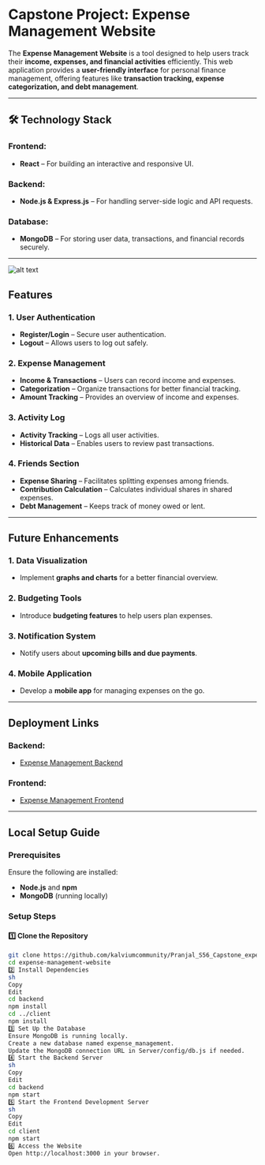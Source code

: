 # Capstone Project: Expense Management Website  

The **Expense Management Website** is a tool designed to help users track their **income, expenses, and financial activities** efficiently. This web application provides a **user-friendly interface** for personal finance management, offering features like **transaction tracking, expense categorization, and debt management**.  

---

## 🛠️ Technology Stack  

### Frontend:  
- **React** – For building an interactive and responsive UI.  

### Backend:  
- **Node.js & Express.js** – For handling server-side logic and API requests.  

### Database:  
- **MongoDB** – For storing user data, transactions, and financial records securely.  

---

![alt text](<Screenshot 2025-03-19 102449.png>)


## Features  

### 1. **User Authentication**  
- **Register/Login** – Secure user authentication.  
- **Logout** – Allows users to log out safely.  

### 2. **Expense Management**  
- **Income & Transactions** – Users can record income and expenses.  
- **Categorization** – Organize transactions for better financial tracking.  
- **Amount Tracking** – Provides an overview of income and expenses.  

### 3. **Activity Log**  
- **Activity Tracking** – Logs all user activities.  
- **Historical Data** – Enables users to review past transactions.  

### 4. **Friends Section**  
- **Expense Sharing** – Facilitates splitting expenses among friends.  
- **Contribution Calculation** – Calculates individual shares in shared expenses.  
- **Debt Management** – Keeps track of money owed or lent.  

---

## Future Enhancements  

### 1. **Data Visualization**  
- Implement **graphs and charts** for a better financial overview.  

### 2. **Budgeting Tools**  
- Introduce **budgeting features** to help users plan expenses.  

### 3. **Notification System**  
- Notify users about **upcoming bills and due payments**.  

### 4. **Mobile Application**  
- Develop a **mobile app** for managing expenses on the go.  

---

## Deployment Links  

### Backend:  
- [Expense Management Backend](https://pranjal-s56-capstone-expense-management-2.onrender.com)  

### Frontend:  
- [Expense Management Frontend](https://ifinance.netlify.app/)  

---

## Local Setup Guide  

### Prerequisites  
Ensure the following are installed:  
- **Node.js** and **npm**  
- **MongoDB** (running locally)  

### Setup Steps  

#### 1️⃣ Clone the Repository  
```sh
git clone https://github.com/kalviumcommunity/Pranjal_S56_Capstone_expense_management.git
cd expense-management-website
2️⃣ Install Dependencies
sh
Copy
Edit
cd backend
npm install
cd ../client
npm install
3️⃣ Set Up the Database
Ensure MongoDB is running locally.
Create a new database named expense_management.
Update the MongoDB connection URL in Server/config/db.js if needed.
4️⃣ Start the Backend Server
sh
Copy
Edit
cd backend
npm start
5️⃣ Start the Frontend Development Server
sh
Copy
Edit
cd client
npm start
6️⃣ Access the Website
Open http://localhost:3000 in your browser.
